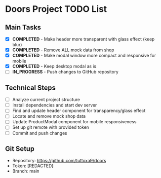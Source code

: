 # Doors Project TODO List

## Main Tasks
- [x] **COMPLETED** - Make header more transparent with glass effect (keep blur)
- [x] **COMPLETED** - Remove ALL mock data from shop
- [x] **COMPLETED** - Make modal window more compact and responsive for mobile
- [x] **COMPLETED** - Keep desktop modal as is
- [ ] **IN_PROGRESS** - Push changes to GitHub repository

## Technical Steps
- [ ] Analyze current project structure
- [ ] Install dependencies and start dev server
- [ ] Find and update header component for transparency/glass effect
- [ ] Locate and remove mock shop data
- [ ] Update ProductModal component for mobile responsiveness
- [ ] Set up git remote with provided token
- [ ] Commit and push changes

## Git Setup
- Repository: https://github.com/tuttoxa9/doors
- Token: [REDACTED]
- Branch: main

